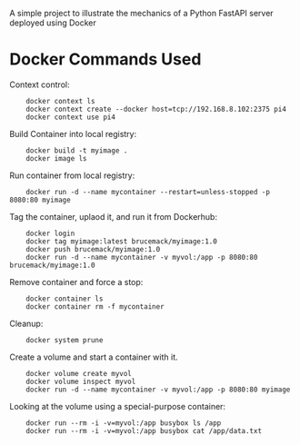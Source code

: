 A simple project to illustrate the mechanics of a Python FastAPI server
deployed using Docker

Docker Commands Used
====================

Context control:

        docker context ls
        docker context create --docker host=tcp://192.168.8.102:2375 pi4
        docker context use pi4

Build Container into local registry:

        docker build -t myimage .
        docker image ls

Run container from local registry:

        docker run -d --name mycontainer --restart=unless-stopped -p 8080:80 myimage

Tag the container, uplaod it, and run it from Dockerhub:

        docker login
        docker tag myimage:latest brucemack/myimage:1.0
        docker push brucemack/myimage:1.0
        docker run -d --name mycontainer -v myvol:/app -p 8080:80 brucemack/myimage:1.0

Remove container and force a stop:

        docker container ls
        docker container rm -f mycontainer

Cleanup:

        docker system prune
        
Create a volume and start a container with it.

        docker volume create myvol
        docker volume inspect myvol
        docker run -d --name mycontainer -v myvol:/app -p 8080:80 myimage

Looking at the volume using a special-purpose container:

        docker run --rm -i -v=myvol:/app busybox ls /app        
        docker run --rm -i -v=myvol:/app busybox cat /app/data.txt        
